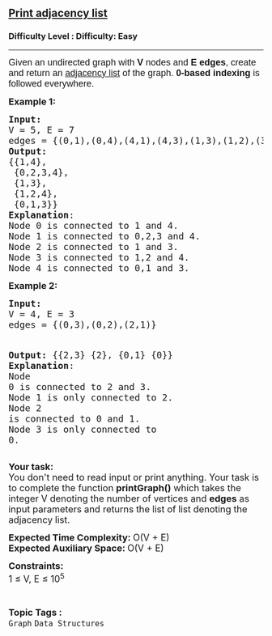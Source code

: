 <h2><a href="https://www.geeksforgeeks.org/problems/print-adjacency-list-1587115620/1?utm_source=youtube&utm_medium=collab_striver_ytdescription&utm_campaign=print-adjacency-list">Print adjacency list</a></h2><h3>Difficulty Level : Difficulty: Easy</h3><hr><div class="problems_problem_content__Xm_eO"><p><span style="font-family: arial, helvetica, sans-serif;"><span style="font-size: 18px;">Given an&nbsp;</span></span><span style="font-family: arial, helvetica, sans-serif; font-size: 18px;">undirected graph with&nbsp;</span><strong style="font-family: arial, helvetica, sans-serif; font-size: 18px;">V&nbsp;</strong><span style="font-family: arial, helvetica, sans-serif; font-size: 18px;">nodes and </span><span style="font-family: arial, helvetica, sans-serif;"><span style="font-size: 18px;"><strong>E</strong> <strong>edges</strong>, create and return an <a href="https://www.geeksforgeeks.org/adjacency-list-meaning-definition-in-dsa/" target="_blank" rel="noopener" previewlistener="true">adjacency list</a> of the graph</span></span><span style="font-size: 18px; font-family: arial, helvetica, sans-serif;">. <strong>0-based indexing</strong> is followed everywhere.</span></p>
<p><span style="font-size: 18px;"><strong>Example 1:</strong></span></p>
<pre><span style="font-size: 18px;"><strong>Input:<br></strong>V = 5, E = 7<br>edges = {(0,1),(0,4),(4,1),(4,3),(1,3),(1,2),(3,2)}
<img src="https://media.geeksforgeeks.org/img-practice/PROD/addEditProblem/701247/Web/Other/5c5cf82d-6510-48e7-834e-311f933ce758_1685086928.png" alt="">
<strong>Output:</strong> 
{{1,4}, 
 {0,2,3,4}, 
 {1,3},
 {1,2,4},
 {0,1,3}}
<strong>Explanation</strong>:
Node 0 is connected to 1 and 4.<br></span><span style="font-size: 18px;">Node 1 is connected to 0,2,3 and 4.<br></span><span style="font-size: 18px;">Node 2 is connected to 1 and 3.<br>Node 3 is connected to 1,2 and 4.<br>Node 4 is connected to 0,1 and 3.</span>
</pre>
<p><span style="font-size: 18px;"><strong>Example 2:</strong></span></p>
<pre><span style="font-size: 18px;"><strong>Input:<br></strong>V = 4, E = 3<br>edges = {(0,3),(0,2),(2,1)}
<img src="https://media.geeksforgeeks.org/img-practice/PROD/addEditProblem/701247/Web/Other/e8e7865d-f04d-4d93-bf1f-c6b6baee639a_1685086929.png" alt="">

<strong>Output:</strong> 
{{2,3} 
 {2}, 
 {0,1} 
 {0}}
<strong>Explanation</strong>:<br></span><span style="font-size: 18px;">Node 0 is connected to 2 and 3.<br>Node 1 is only connected to 2.<br>Node 2 is connected to 0 and 1.<br>Node 3 is only connected to 0.<br></span></pre>
<p><span style="font-size: 18px;"><strong>Your task:</strong><br>You don't need to read input or print anything. Your task is to complete the function <strong>printGraph()</strong> which takes the integer V denoting the number of vertices and <strong>edges</strong> as input parameters and returns the list of list denoting the adjacency list.</span></p>
<p><span style="font-size: 18px;"><strong>Expected Time Complexity: </strong>O(V + E)<br><strong>Expected Auxiliary Space:&nbsp;</strong>O(V + E)</span></p>
<p><span style="font-size: 18px;"><strong>Constraints:</strong><br>1 ≤ V, E ≤ 10<sup>5</sup></span></p></div><br><p><span style=font-size:18px><strong>Topic Tags : </strong><br><code>Graph</code>&nbsp;<code>Data Structures</code>&nbsp;